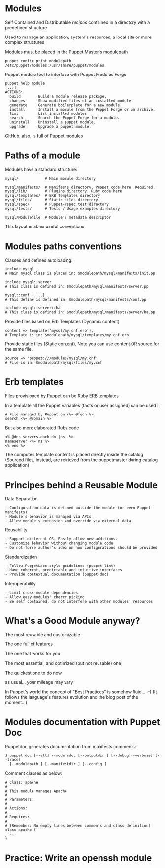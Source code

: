 # Modules

  Self Contained and Distributable *recipes* contained in a directory with a predefined structure

  Used to manage an application, system's resources, a local site or more complex structures

  Modules must be placed in the Puppet Master's modulepath

    puppet config print modulepath
    /etc/puppet/modules:/usr/share/puppet/modules

  Puppet module tool to interface with Puppet Modules Forge

    puppet help module
    [...]
    ACTIONS:
      build        Build a module release package.
      changes      Show modified files of an installed module.
      generate     Generate boilerplate for a new module.
      install      Install a module from the Puppet Forge or an archive.
      list         List installed modules
      search       Search the Puppet Forge for a module.
      uninstall    Uninstall a puppet module.
      upgrade      Upgrade a puppet module.

  GitHub, also, is full of Puppet modules


# Paths of a module

  Modules have a standard structure:

    mysql/            # Main module directory

    mysql/manifests/  # Manifests directory. Puppet code here. Required.
    mysql/lib/        # Plugins directory. Ruby code here
    mysql/templates/  # ERB Templates directory
    mysql/files/      # Static files directory
    mysql/spec/       # Puppet-rspec test directory
    mysql/tests/      # Tests / Usage examples directory

    mysql/Modulefile  # Module's metadata descriptor

  This layout enables useful conventions


# Modules paths conventions

  Classes and defines autoloading:

    include mysql
    # Main mysql class is placed in: $modulepath/mysql/manifests/init.pp

    include mysql::server
    # This class is defined in: $modulepath/mysql/manifests/server.pp

    mysql::conf { ...}
    # This define is defined in: $modulepath/mysql/manifests/conf.pp

    include mysql::server::ha
    # This class is defined in: $modulepath/mysql/manifests/server/ha.pp

  Provide files based on Erb Templates (Dynamic content)

    content => template('mysql/my.cnf.erb'),
    # Template is in: $modulepath/mysql/templates/my.cnf.erb

  Provide static files (Static content). Note you can use content OR source for the same file.

    source => 'puppet:///modules/mysql/my.cnf'
    # File is in: $modulepath/mysql/files/my.cnf


# Erb templates

  Files provisioned by Puppet can be Ruby ERB templates

  In a template all the Puppet variables (facts or user assigned) can be used :

    # File managed by Puppet on <%= @fqdn %>
    search <%= @domain %>

  But also more elaborated Ruby code

    <% @dns_servers.each do |ns| %>
    nameserver <%= ns %>
    <% end %>

  The computed template content is placed directly inside the catalog
  (Sourced files, instead, are retrieved from the puppetmaster during catalog application)


# Principes behind a Reusable Module

  Data Separation

    - Configuration data is defined outside the module (or even Puppet manifests)
    - Module's behavior is managed via APIs
    - Allow module's extension and override via external data

  Reusability

    - Support different OS. Easily allow new additions.
    - Customize behavior without changing module code
    - Do not force author's idea on how configurations should be provided

  Standardization

    - Follow PuppetLabs style guidelines (puppet-lint)
    - Have coherent, predictable and intuitive interfaces
    - Provide contextual documentation (puppet-doc)

  Interoperability

    - Limit cross-module dependencies
    - Allow easy modules' cherry picking
    - Be self contained, do not interfere with other modules' resources


# What's a Good Module anyway?

  The most reusable and customizable

  The one full of features

  The one that works for you

  The most essential, and optimized (but not reusable) one

  The quickest one to do now

  as usual... your mileage may vary

  In Puppet's world the concept of "Best Practices" is somehow fluid... :-)
  (It follows the language's features evolution and the blog post of the moment...)
 

# Modules documentation with Puppet Doc

  Puppetdoc generates documentation from manifests comments:

    $ puppet doc [--all] --mode rdoc [--outputdir ] [--debug|--verbose] [--trace]
      [--modulepath ] [--manifestdir ] [--config ]

  Comment classes as below:

    # Class: apache
    #
    # This module manages Apache
    #
    # Parameters:
    #
    # Actions:
    #
    # Requires:
    #
    # [Remember: No empty lines between comments and class definition]
    class apache {
      ...
    }

# Practice: Write an openssh module